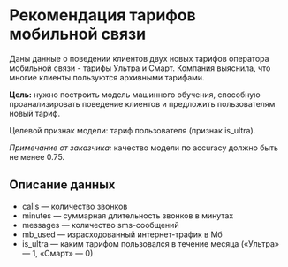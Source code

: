 # Рекомендация тарифов мобильной связи
Даны данные о поведении клиентов двух новых тарифов оператора мобильной связи - тарифы Ультра и Смарт. Компания выяснила, что многие клиенты пользуются архивными тарифами.

**Цель:** нужно построить модель машинного обучения, способную проанализировать поведение клиентов и предложить пользователям новый тариф.

Целевой признак модели: тариф пользователя (признак is_ultra).

*Примечание от заказчика:* качество модели по accuracy должно быть не менее 0.75.

## Описание данных
  - сalls — количество звонков
  - minutes — суммарная длительность звонков в минутах
  - messages — количество sms-сообщений
  - mb_used — израсходованный интернет-трафик в Мб
  - is_ultra — каким тарифом пользовался в течение месяца («Ультра» — 1, «Смарт» — 0)
